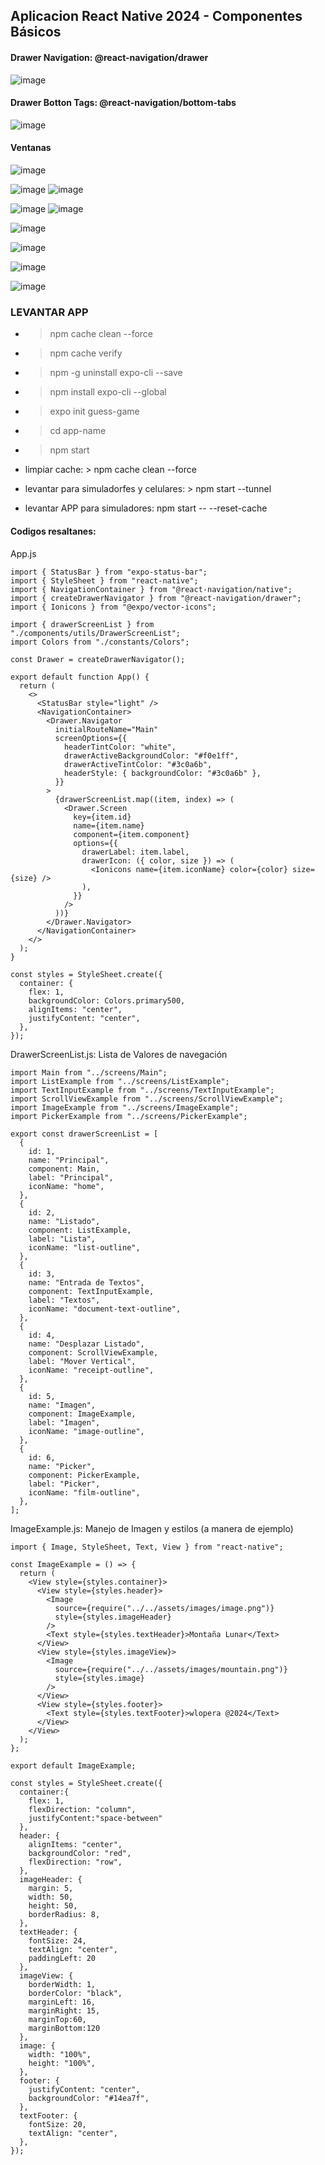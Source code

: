 ## Aplicacion React Native 2024 - Componentes Básicos

#### Drawer Navigation: @react-navigation/drawer
![image](https://github.com/wlopera/react_native_2024/assets/7141537/4b3793de-d3b4-47e5-9b1b-3dfb7c7a6678)

#### Drawer Botton Tags: @react-navigation/bottom-tabs
![image](https://github.com/wlopera/react_native_2024/assets/7141537/9a00f9b5-28a2-481a-ab5d-249d9defb538)

#### Ventanas

![image](https://github.com/wlopera/react_native_2024/assets/7141537/08ff658b-558e-476f-97d4-ad7687d89f96)

![image](https://github.com/wlopera/react_native_2024/assets/7141537/06104052-74db-4cb6-a9a0-2af29c4ef306)
![image](https://github.com/wlopera/react_native_2024/assets/7141537/d8133839-f076-4837-b75b-1e0b8f6049ab)

![image](https://github.com/wlopera/react_native_2024/assets/7141537/17adb063-7928-45c7-814c-bbbc69382cf3)
![image](https://github.com/wlopera/react_native_2024/assets/7141537/c93c1b03-77a5-4446-ab43-7dbd927b14b5)

![image](https://github.com/wlopera/react_native_2024/assets/7141537/7c4c0bcd-0e53-4aec-864c-d5217a827482)

![image](https://github.com/wlopera/react_native_2024/assets/7141537/ca10ae9f-f922-4969-a98e-33e1c12f3428)

![image](https://github.com/wlopera/react_native_2024/assets/7141537/53374467-ccc7-4998-8b87-db6c0c28f4ef)

![image](https://github.com/wlopera/react_native_2024/assets/7141537/8c72b39c-0c75-42b2-b201-892c57f5d070)

### LEVANTAR APP
* > npm cache clean --force
* > npm cache verify
* > npm -g uninstall expo-cli --save
* > npm install expo-cli --global
* > expo init guess-game
* > cd app-name
* > npm start

* limpiar cache: > npm cache clean --force
* levantar para simuladorfes y celulares: > npm start --tunnel
* levantar APP para simuladores: npm start -- --reset-cache

#### Codigos resaltanes:

App.js
```
import { StatusBar } from "expo-status-bar";
import { StyleSheet } from "react-native";
import { NavigationContainer } from "@react-navigation/native";
import { createDrawerNavigator } from "@react-navigation/drawer";
import { Ionicons } from "@expo/vector-icons";

import { drawerScreenList } from "./components/utils/DrawerScreenList";
import Colors from "./constants/Colors";

const Drawer = createDrawerNavigator();

export default function App() {
  return (
    <>
      <StatusBar style="light" />
      <NavigationContainer>
        <Drawer.Navigator
          initialRouteName="Main"
          screenOptions={{
            headerTintColor: "white",
            drawerActiveBackgroundColor: "#f0e1ff",
            drawerActiveTintColor: "#3c0a6b",
            headerStyle: { backgroundColor: "#3c0a6b" },
          }}
        >
          {drawerScreenList.map((item, index) => (
            <Drawer.Screen
              key={item.id}
              name={item.name}
              component={item.component}
              options={{
                drawerLabel: item.label,
                drawerIcon: ({ color, size }) => (
                  <Ionicons name={item.iconName} color={color} size={size} />
                ),
              }}
            />
          ))}
        </Drawer.Navigator>
      </NavigationContainer>
    </>
  );
}

const styles = StyleSheet.create({
  container: {
    flex: 1,
    backgroundColor: Colors.primary500,
    alignItems: "center",
    justifyContent: "center",
  },
});
```

DrawerScreenList.js: Lista de Valores de navegación
```
import Main from "../screens/Main";
import ListExample from "../screens/ListExample";
import TextInputExample from "../screens/TextInputExample";
import ScrollViewExample from "../screens/ScrollViewExample";
import ImageExample from "../screens/ImageExample";
import PickerExample from "../screens/PickerExample";

export const drawerScreenList = [
  {
    id: 1,
    name: "Principal",
    component: Main,
    label: "Principal",
    iconName: "home",
  },
  {
    id: 2,
    name: "Listado",
    component: ListExample,
    label: "Lista",
    iconName: "list-outline",
  },
  {
    id: 3,
    name: "Entrada de Textos",
    component: TextInputExample,
    label: "Textos",
    iconName: "document-text-outline",
  },
  {
    id: 4,
    name: "Desplazar Listado",
    component: ScrollViewExample,
    label: "Mover Vertical",
    iconName: "receipt-outline",
  },
  {
    id: 5,
    name: "Imagen",
    component: ImageExample,
    label: "Imagen",
    iconName: "image-outline",
  },
  {
    id: 6,
    name: "Picker",
    component: PickerExample,
    label: "Picker",
    iconName: "film-outline",
  },
];
```
ImageExample.js: Manejo de Imagen y estilos (a manera de ejemplo)
```
import { Image, StyleSheet, Text, View } from "react-native";

const ImageExample = () => {
  return (
    <View style={styles.container}>
      <View style={styles.header}>
        <Image
          source={require("../../assets/images/image.png")}
          style={styles.imageHeader}
        />
        <Text style={styles.textHeader}>Montaña Lunar</Text>
      </View>
      <View style={styles.imageView}>
        <Image
          source={require("../../assets/images/mountain.png")}
          style={styles.image}
        />
      </View>
      <View style={styles.footer}>
        <Text style={styles.textFooter}>wlopera @2024</Text>
      </View>
    </View>
  );
};

export default ImageExample;

const styles = StyleSheet.create({
  container:{
    flex: 1,
    flexDirection: "column",
    justifyContent:"space-between"
  },
  header: {
    alignItems: "center",
    backgroundColor: "red",
    flexDirection: "row",
  },
  imageHeader: {
    margin: 5,
    width: 50,
    height: 50,
    borderRadius: 8,
  },
  textHeader: {
    fontSize: 24,
    textAlign: "center",
    paddingLeft: 20
  },
  imageView: {
    borderWidth: 1,
    borderColor: "black",
    marginLeft: 16,
    marginRight: 15,
    marginTop:60,
    marginBottom:120
  },
  image: {
    width: "100%",
    height: "100%",
  },
  footer: {
    justifyContent: "center",
    backgroundColor: "#14ea7f",
  },
  textFooter: {
    fontSize: 20,
    textAlign: "center",
  },
});
```
